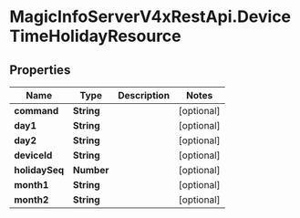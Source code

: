 # MagicInfoServerV4xRestApi.DeviceTimeHolidayResource

## Properties
Name | Type | Description | Notes
------------ | ------------- | ------------- | -------------
**command** | **String** |  | [optional] 
**day1** | **String** |  | [optional] 
**day2** | **String** |  | [optional] 
**deviceId** | **String** |  | [optional] 
**holidaySeq** | **Number** |  | [optional] 
**month1** | **String** |  | [optional] 
**month2** | **String** |  | [optional] 



